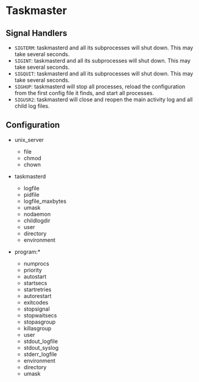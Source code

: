 # Taskmaster

## Signal Handlers

- `SIGTERM`: taskmasterd and all its subprocesses will shut down. This may take several seconds.
- `SIGINT`: taskmasterd and all its subprocesses will shut down. This may take several seconds.
- `SIGQUIT`: taskmasterd and all its subprocesses will shut down. This may take several seconds.
- `SIGHUP`: taskmasterd will stop all processes, reload the configuration from the first config file it finds, and start all processes.
- `SIGUSR2`: taskmasterd will close and reopen the main activity log and all child log files.

## Configuration

- unix_server
	- file
	- chmod
	- chown

- taskmasterd
	- logfile
	- pidfile
	- logfile_maxbytes
	- umask
	- nodaemon
	- childlogdir
	- user
	- directory
	- environment

- program:*
	<!-- - process_name -->
	- numprocs
	- priority
	- autostart
	- startsecs
	- startretries
	- autorestart
	- exitcodes
	- stopsignal
	- stopwaitsecs
	- stopasgroup
	- killasgroup
	- user
	- stdout_logfile
	- stdout_syslog
	- stderr_logfile
	- environment
	- directory
	- umask